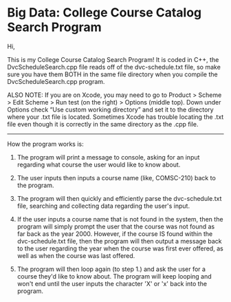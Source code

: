 # Big Data: College Course Catalog Search Program 

Hi,

This is my College Course Catalog Search Program!
It is coded in C++, the DvcScheduleSearch.cpp file reads off of the dvc-schedule.txt file, so make sure you have them BOTH in the same file directory when you compile the DvcScheduleSearch.cpp program.


ALSO NOTE:
If you are on Xcode, you may need to go to Product > Scheme > Edit Scheme > Run test (on the right) > Options (middle top).
Down under Options check “Use custom working directory” and set it to the directory where your .txt file is located.
Sometimes Xcode has trouble locating the .txt file even though it is correctly in the same directory as the .cpp file. 

------------------------------------------------------------------------------------------------------------------------------
How the program works is:

  1. The program will print a message to console, asking for an input regarding what course the user would like to know about.
  
  2. The user inputs then inputs a course name (like, COMSC-210) back to the program. 
  
  3. The program will then quickly and efficiently parse the dvc-schedule.txt file, searching and collecting data regarding the user's input.
  
  4. If the user inputs a course name that is not found in the system, then the program will simply prompt the user that the course was not found as far back as the year 2000. However, if the course IS found within the dvc-schedule.txt file, then the program will then output a message back to the user regarding the year when the course was first ever offered, as well as when the course was last offered.
  
  5. The program will then loop again (to step 1.) and ask the user for a course they'd like to know about. The program will keep looping and won't end until the user inputs the character 'X' or 'x' back into the program.
 
